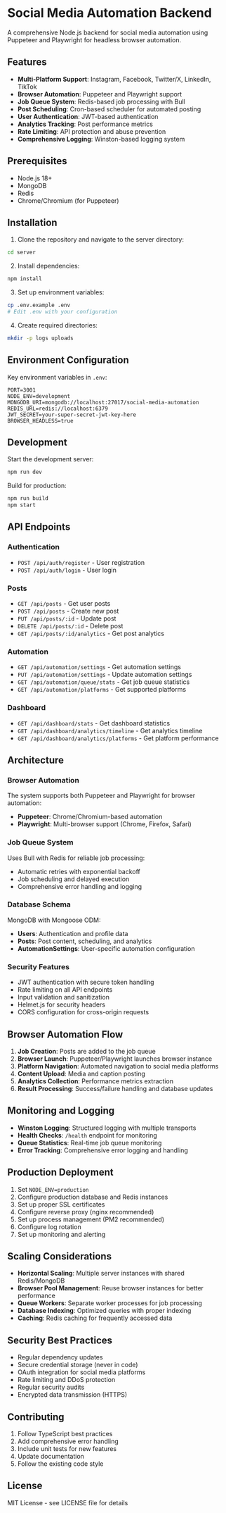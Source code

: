 # Social Media Automation Backend

A comprehensive Node.js backend for social media automation using Puppeteer and Playwright for headless browser automation.

## Features

- **Multi-Platform Support**: Instagram, Facebook, Twitter/X, LinkedIn, TikTok
- **Browser Automation**: Puppeteer and Playwright support
- **Job Queue System**: Redis-based job processing with Bull
- **Post Scheduling**: Cron-based scheduler for automated posting
- **User Authentication**: JWT-based authentication
- **Analytics Tracking**: Post performance metrics
- **Rate Limiting**: API protection and abuse prevention
- **Comprehensive Logging**: Winston-based logging system

## Prerequisites

- Node.js 18+ 
- MongoDB
- Redis
- Chrome/Chromium (for Puppeteer)

## Installation

1. Clone the repository and navigate to the server directory:
```bash
cd server
```

2. Install dependencies:
```bash
npm install
```

3. Set up environment variables:
```bash
cp .env.example .env
# Edit .env with your configuration
```

4. Create required directories:
```bash
mkdir -p logs uploads
```

## Environment Configuration

Key environment variables in `.env`:

```env
PORT=3001
NODE_ENV=development
MONGODB_URI=mongodb://localhost:27017/social-media-automation
REDIS_URL=redis://localhost:6379
JWT_SECRET=your-super-secret-jwt-key-here
BROWSER_HEADLESS=true
```

## Development

Start the development server:
```bash
npm run dev
```

Build for production:
```bash
npm run build
npm start
```

## API Endpoints

### Authentication
- `POST /api/auth/register` - User registration
- `POST /api/auth/login` - User login

### Posts
- `GET /api/posts` - Get user posts
- `POST /api/posts` - Create new post
- `PUT /api/posts/:id` - Update post
- `DELETE /api/posts/:id` - Delete post
- `GET /api/posts/:id/analytics` - Get post analytics

### Automation
- `GET /api/automation/settings` - Get automation settings
- `PUT /api/automation/settings` - Update automation settings
- `GET /api/automation/queue/stats` - Get job queue statistics
- `GET /api/automation/platforms` - Get supported platforms

### Dashboard
- `GET /api/dashboard/stats` - Get dashboard statistics
- `GET /api/dashboard/analytics/timeline` - Get analytics timeline
- `GET /api/dashboard/analytics/platforms` - Get platform performance

## Architecture

### Browser Automation
The system supports both Puppeteer and Playwright for browser automation:

- **Puppeteer**: Chrome/Chromium-based automation
- **Playwright**: Multi-browser support (Chrome, Firefox, Safari)

### Job Queue System
Uses Bull with Redis for reliable job processing:

- Automatic retries with exponential backoff
- Job scheduling and delayed execution
- Comprehensive error handling and logging

### Database Schema
MongoDB with Mongoose ODM:

- **Users**: Authentication and profile data
- **Posts**: Post content, scheduling, and analytics
- **AutomationSettings**: User-specific automation configuration

### Security Features
- JWT authentication with secure token handling
- Rate limiting on all API endpoints
- Input validation and sanitization
- Helmet.js for security headers
- CORS configuration for cross-origin requests

## Browser Automation Flow

1. **Job Creation**: Posts are added to the job queue
2. **Browser Launch**: Puppeteer/Playwright launches browser instance
3. **Platform Navigation**: Automated navigation to social media platforms
4. **Content Upload**: Media and caption posting
5. **Analytics Collection**: Performance metrics extraction
6. **Result Processing**: Success/failure handling and database updates

## Monitoring and Logging

- **Winston Logging**: Structured logging with multiple transports
- **Health Checks**: `/health` endpoint for monitoring
- **Queue Statistics**: Real-time job queue monitoring
- **Error Tracking**: Comprehensive error logging and handling

## Production Deployment

1. Set `NODE_ENV=production`
2. Configure production database and Redis instances
3. Set up proper SSL certificates
4. Configure reverse proxy (nginx recommended)
5. Set up process management (PM2 recommended)
6. Configure log rotation
7. Set up monitoring and alerting

## Scaling Considerations

- **Horizontal Scaling**: Multiple server instances with shared Redis/MongoDB
- **Browser Pool Management**: Reuse browser instances for better performance
- **Queue Workers**: Separate worker processes for job processing
- **Database Indexing**: Optimized queries with proper indexing
- **Caching**: Redis caching for frequently accessed data

## Security Best Practices

- Regular dependency updates
- Secure credential storage (never in code)
- OAuth integration for social media platforms
- Rate limiting and DDoS protection
- Regular security audits
- Encrypted data transmission (HTTPS)

## Contributing

1. Follow TypeScript best practices
2. Add comprehensive error handling
3. Include unit tests for new features
4. Update documentation
5. Follow the existing code style

## License

MIT License - see LICENSE file for details
